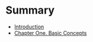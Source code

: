 # Summary

* [Introduction](SUMMARY.md)
* [Chapter One. Basic Concepts](chapter_one_basic_concepts.md)

